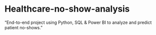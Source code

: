 # Healthcare-no-show-analysis
“End-to-end project using Python, SQL &amp; Power BI to analyze and predict patient no-shows.”
